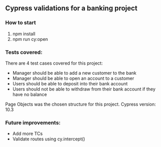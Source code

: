 ## Cypress validations for a banking project


### How to start
1. npm install
2. npm run cy:open

### Tests covered:
There are 4 test cases covered for this project:
- Manager should be able to add a new customer to the bank
- Manager should be able to open an account to a customer
- Users should be able to deposit into their bank account
- Users should not be able to withdraw from their bank account if they have no balance

Page Objects was the chosen structure for this project.
Cypress version: 10.3

### Future improvements:
- Add more TCs
- Validate routes using cy.intercept()
